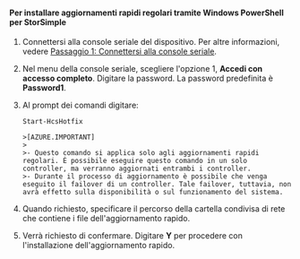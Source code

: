 #### Per installare aggiornamenti rapidi regolari tramite Windows PowerShell per StorSimple

1. Connettersi alla console seriale del dispositivo. Per altre informazioni, vedere [Passaggio 1: Connettersi alla console seriale](storsimple-update-device.md#step1).

2. Nel menu della console seriale, scegliere l'opzione 1, **Accedi con accesso completo**. Digitare la password. La password predefinita è **Password1**.

3. Al prompt dei comandi digitare:

    `Start-HcsHotfix`

       >[AZURE.IMPORTANT]
       >
       >- Questo comando si applica solo agli aggiornamenti rapidi regolari. È possibile eseguire questo comando in un solo controller, ma verranno aggiornati entrambi i controller.
       >- Durante il processo di aggiornamento è possibile che venga eseguito il failover di un controller. Tale failover, tuttavia, non avrà effetto sulla disponibilità o sul funzionamento del sistema.

4. Quando richiesto, specificare il percorso della cartella condivisa di rete che contiene i file dell'aggiornamento rapido.

5. Verrà richiesto di confermare. Digitare **Y** per procedere con l'installazione dell'aggiornamento rapido.

<!--------HONumber=August15_HO8-->